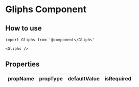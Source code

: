 # Gliphs Component

## How to use

```
import Gliphs from '@components/Gliphs'
```

```
<Gliphs />
```

## Properties

| propName | propType | defaultValue | isRequired |
| - | - | - | - |
